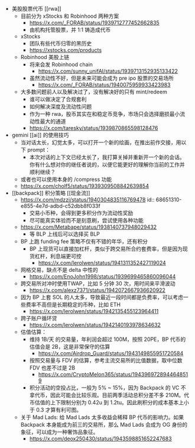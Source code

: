 - 美股股票代币 [[rwa]]
	- 目前分为 xStocks 和 Robinhood 两种方案
		- https://x.com/_FORAB/status/1939712777452662835
		- 由机构托管股票，并 1:1 铸造成代币
	- xStocks
		- 团队有些代币归零的黑历史
		- https://xstocks.com/products
	- Robinhood 美股上链
		- 将来会发 Robinhood chain
			- https://x.com/sunny_unifAI/status/1939713152935133422
		- 虽然流动性不好，但是未来可能会成为 pre ipo 股票的交易场所
			- https://x.com/_FORAB/status/1940075959933423983
	- 大多数问题前人以及解决过了，没有解决好的只有 mint/redeem
		- 谁可以做决定了合规套利
		- 如何解决深度及流动性问题
		- 作为一种 rwa，股币其实在和稳定币竞争，市场只会选择磨损最小流动性最大的通道
		- https://x.com/taresky/status/1939870865598128476
- gemini [[ai]] 的使用技巧
	- 当对话太长，幻觉太多，可以打开一个新的绘画，在推出前作交接，用以下 prompt：
		- 本次对话的上下文已经太长了，我打算关掉并重新开一个新的会话。你有什么想对你的继任者说的，以便它能更好的理解你当前的工作并顺利继续？
	- 或者也可以使用本身的 /compress 功能
	- https://x.com/cholf5/status/1939309508842639854
- [[backpack]] 积分策略 [[现金流]]
	- https://x.com/mdzzi/status/1940304835116769478
	  id:: 68651310-e855-4e7d-adbd-c52dbb8f033f
		- 交易小币种，会得到更多积分作为流动性奖励
		- 尽可能真实体验而不是刻意刷，尝试使用各种功能
	- https://x.com/Metabape/status/1938140737948029432
		- 等 BLP 上线后可以选择买 BLP
	- BP 上跑 funding fee 策略不仅有不错的年华，还有积分
		- BP 上现货可以直接加杠杆，类似于跨交易所合约套费率，但是因为现货杠杆，利息端更可控
			- https://x.com/lerolwen/status/1941311352427119024
	- 网格交易，缺点不是 delta 中性的
		- https://x.com/EnoJohn1998/status/1939699465860096044
	- 跨交易所对冲时使用TWAP，比如 5 分钟 30 次，用时间来平滑波动
		- https://x.com/alexz7371/status/1942072667936620922
	- 因为 BP 上套 SOL 的人太多，导致最近一段时间都是负费率，可以考虑一些费率不高但是长期稳定的币种，比如 ETH
		- https://x.com/lerolwen/status/1942135455123964411
	- 跨子账户循环贷
		- https://x.com/lerolwen/status/1942140193978634632
	- 估值估算：
		- 维持 1B/天 的交易量，年利润会超过 100M，按照 20PE，BP 代币的估值会是 2B，这是非常保守的估算
			- https://x.com/Airdrop_Guard/status/1943149855951720584
		- 按照交易量与 FDV 的估算，参考主流交易所的比值数据，取中位数 FDV 也差不过是 2B
			- https://x.com/CryptoMelon365/status/1943969728944648519
		- 积分活动的空投占比，一般为 5% ~ 15%，因为 Backpack 的 VC 不拿代币，因此可能会比较乐观。目前两季活动总积分差不多 210M。代币估值的上下限制分别为 0.42u 到 1.2tu。因此刷积分的成本基本上小于 0.3 才算有利可图。
	- 关于 Mad Lads: 给 Mad Lads 太多收益会稀释 BP 代币的影响力。如果 Backpack 本身能成为前三的交易所，那么 Mad Lads 会成为 OG 身份的象征，可以成为一种奢饰品象征。
		- https://x.com/deox250430/status/1943598851652247683